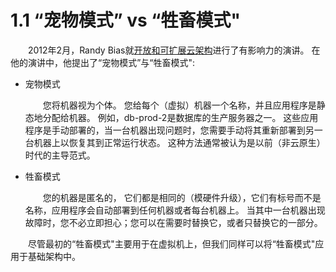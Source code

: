 # 1.1 “宠物模式” vs “牲畜模式"

&emsp;&emsp;2012年2月，Randy Bias就[开放和可扩展云架构](https://www.slideshare.net/randybias/architectures-for-open-and-scalable-clouds)进行了有影响力的演讲。 在他的演讲中，他提出了“宠物模式”与“牲畜模式":

- 宠物模式

    &emsp;&emsp;您将机器视为个体。 您给每个（虚拟）机器一个名称，并且应用程序是静态地分配给机器。 例如，db-prod-2是数据库的生产服务器之一。 这些应用程序是手动部署的，当一台机器出现问题时，您需要手动将其重新部署到另一台机器上以恢复其到正常运行状态。 这种方法通常被认为是以前（非云原生）时代的主导范式。

- 牲畜模式

    &emsp;&emsp;您的机器是匿名的， 它们都是相同的（模硬件升级），它们有标号而不是名称，应用程序会自动部署到任何机器或者每台机器上。 当其中一台机器出现故障时，您不必立即担心；您可以在需要时替换它，或者只替换它的一部分。

&emsp;&emsp;尽管最初的“牲畜模式"主要用于在虚拟机上，但我们同样可以将“牲畜模式"应用于基础架构中。
